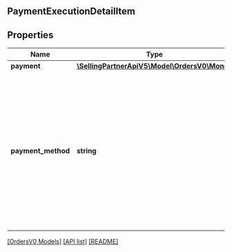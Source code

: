 ## PaymentExecutionDetailItem

## Properties

Name | Type | Description | Notes
------------ | ------------- | ------------- | -------------
**payment** | [**\SellingPartnerApiV5\Model\OrdersV0\Money**](Money.md) |  |
**payment_method** | **string** | A sub-payment method for a COD order.<br><br>Possible values:<br><br>* COD - Cash On Delivery.<br><br>* GC - Gift Card.<br><br>* PointsAccount - Amazon Points. |

[[OrdersV0 Models]](../) [[API list]](../../Api) [[README]](../../../README.md)
